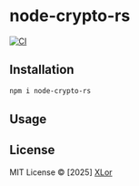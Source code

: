 # node-crypto-rs

[![CI](https://github.com/yjl9903/node-crypto-rs/actions/workflows/ci.yml/badge.svg)](https://github.com/yjl9903/node-crypto-rs/actions/workflows/ci.yml)

## Installation

```bash
npm i node-crypto-rs
```

## Usage



## License

MIT License © [2025] [XLor](https://github.com/yjl9903)

